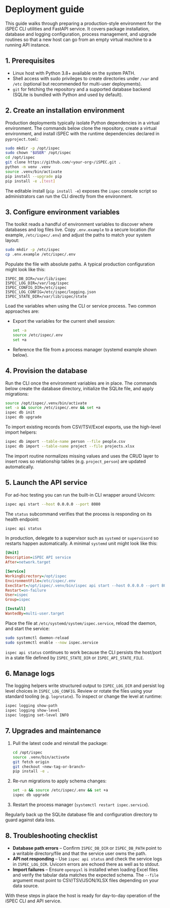 # Deployment guide

This guide walks through preparing a production-style environment for the iSPEC
CLI utilities and FastAPI service. It covers package installation, database and
logging configuration, process management, and upgrade routines so that a new
host can go from an empty virtual machine to a running API instance.

## 1. Prerequisites

* Linux host with Python 3.8+ available on the system PATH.
* Shell access with sudo privileges to create directories under `/var` and
  `/etc` (optional but recommended for multi-user deployments).
* `git` for fetching the repository and a supported database backend (SQLite is
  bundled with Python and used by default).

## 2. Create an installation environment

Production deployments typically isolate Python dependencies in a virtual
environment. The commands below clone the repository, create a virtual
environment, and install iSPEC with the runtime dependencies declared in
`pyproject.toml`:

```bash
sudo mkdir -p /opt/ispec
sudo chown "$USER" /opt/ispec
cd /opt/ispec
git clone https://github.com/<your-org>/iSPEC.git .
python -m venv .venv
source .venv/bin/activate
pip install --upgrade pip
pip install -e .[test]
```

The editable install (`pip install -e`) exposes the `ispec` console script so
administrators can run the CLI directly from the environment.

## 3. Configure environment variables

The toolkit reads a handful of environment variables to discover where databases
and log files live. Copy `.env.example` to a secure location (for example,
`/etc/ispec/.env`) and adjust the paths to match your system layout:

```bash
sudo mkdir -p /etc/ispec
cp .env.example /etc/ispec/.env
```

Populate the file with absolute paths. A typical production configuration might
look like this:

```dotenv
ISPEC_DB_DIR=/var/lib/ispec
ISPEC_LOG_DIR=/var/log/ispec
ISPEC_CONFIG_DIR=/etc/ispec
ISPEC_LOG_CONFIG=/etc/ispec/logging.json
ISPEC_STATE_DIR=/var/lib/ispec/state
```

Load the variables when using the CLI or service process. Two common approaches
are:

* Export the variables for the current shell session:
  ```bash
  set -a
  source /etc/ispec/.env
  set +a
  ```
* Reference the file from a process manager (systemd example shown below).

## 4. Provision the database

Run the CLI once the environment variables are in place. The commands below
create the database directory, initialize the SQLite file, and apply migrations:

```bash
source /opt/ispec/.venv/bin/activate
set -a && source /etc/ispec/.env && set +a
ispec db init
ispec db upgrade
```

To import existing records from CSV/TSV/Excel exports, use the high-level import
helpers:

```bash
ispec db import --table-name person --file people.csv
ispec db import --table-name project --file projects.xlsx
```

The import routine normalizes missing values and uses the CRUD layer to insert
rows so relationship tables (e.g. `project_person`) are updated automatically.

## 5. Launch the API service

For ad-hoc testing you can run the built-in CLI wrapper around Uvicorn:

```bash
ispec api start --host 0.0.0.0 --port 8080
```

The `status` subcommand verifies that the process is responding on its health
endpoint:

```bash
ispec api status
```

In production, delegate to a supervisor such as `systemd` or `supervisord` so
restarts happen automatically. A minimal `systemd` unit might look like this:

```ini
[Unit]
Description=iSPEC API service
After=network.target

[Service]
WorkingDirectory=/opt/ispec
EnvironmentFile=/etc/ispec/.env
ExecStart=/opt/ispec/.venv/bin/ispec api start --host 0.0.0.0 --port 8080
Restart=on-failure
User=ispec
Group=ispec

[Install]
WantedBy=multi-user.target
```

Place the file at `/etc/systemd/system/ispec.service`, reload the daemon, and
start the service:

```bash
sudo systemctl daemon-reload
sudo systemctl enable --now ispec.service
```

`ispec api status` continues to work because the CLI persists the host/port in a
state file defined by `ISPEC_STATE_DIR` or `ISPEC_API_STATE_FILE`.

## 6. Manage logs

The logging helpers write structured output to `ISPEC_LOG_DIR` and persist log
level choices in `ISPEC_LOG_CONFIG`. Review or rotate the files using your
standard tooling (e.g. `logrotate`). To inspect or change the level at runtime:

```bash
ispec logging show-path
ispec logging show-level
ispec logging set-level INFO
```

## 7. Upgrades and maintenance

1. Pull the latest code and reinstall the package:
   ```bash
   cd /opt/ispec
   source .venv/bin/activate
   git fetch origin
   git checkout <new-tag-or-branch>
   pip install -e .
   ```
2. Re-run migrations to apply schema changes:
   ```bash
   set -a && source /etc/ispec/.env && set +a
   ispec db upgrade
   ```
3. Restart the process manager (`systemctl restart ispec.service`).

Regularly back up the SQLite database file and configuration directory to guard
against data loss.

## 8. Troubleshooting checklist

* **Database path errors** – Confirm `ISPEC_DB_DIR` or `ISPEC_DB_PATH` point to a
  writable directory/file and that the service user owns the path.
* **API not responding** – Use `ispec api status` and check the service logs in
  `ISPEC_LOG_DIR`. Uvicorn errors are echoed there as well as to stdout.
* **Import failures** – Ensure `openpyxl` is installed when loading Excel files
  and verify the tabular data matches the expected schema. The `--file` argument
  must point to CSV/TSV/JSON/XLSX files depending on your data source.

With these steps in place the host is ready for day-to-day operation of the
iSPEC CLI and API service.

